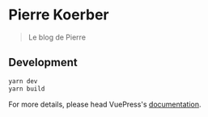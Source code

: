 # Pierre Koerber

> Le blog de Pierre

## Development

```bash
yarn dev
yarn build
```

For more details, please head VuePress's [documentation](https://v1.vuepress.vuejs.org/).

